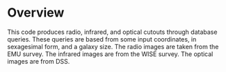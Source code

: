 # Overview

This code produces radio, infrared, and optical cutouts through database queries. These queries are based from some input coordinates, in sexagesimal form, and a galaxy size. The radio images are taken from the EMU survey. The infrared images are from the WISE survey. The optical images are from DSS.
